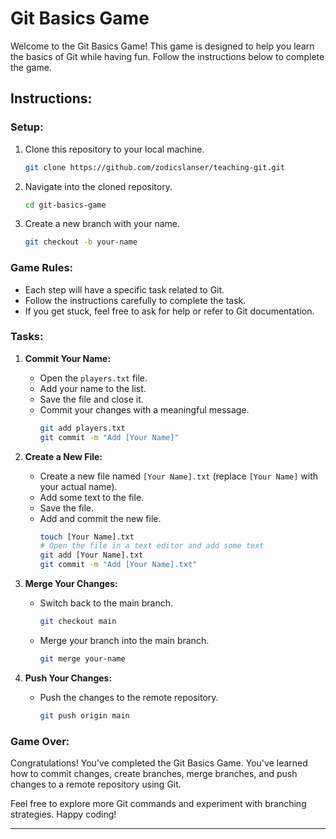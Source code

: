 # Git Basics Game

Welcome to the Git Basics Game! This game is designed to help you learn the basics of Git while having fun. Follow the instructions below to complete the game.

## Instructions:

### Setup:
1. Clone this repository to your local machine.
   ```bash
   git clone https://github.com/zodicslanser/teaching-git.git
   ```

2. Navigate into the cloned repository.
   ```bash
   cd git-basics-game
   ```

3. Create a new branch with your name.
   ```bash
   git checkout -b your-name
   ```

### Game Rules:
- Each step will have a specific task related to Git.
- Follow the instructions carefully to complete the task.
- If you get stuck, feel free to ask for help or refer to Git documentation.

### Tasks:
1. **Commit Your Name:**
   - Open the `players.txt` file.
   - Add your name to the list.
   - Save the file and close it.
   - Commit your changes with a meaningful message.
     ```bash
     git add players.txt
     git commit -m "Add [Your Name]"
     ```

2. **Create a New File:**
   - Create a new file named `[Your Name].txt` (replace `[Your Name]` with your actual name).
   - Add some text to the file.
   - Save the file.
   - Add and commit the new file.
     ```bash
     touch [Your Name].txt
     # Open the file in a text editor and add some text
     git add [Your Name].txt
     git commit -m "Add [Your Name].txt"
     ```

3. **Merge Your Changes:**
   - Switch back to the main branch.
     ```bash
     git checkout main
     ```

   - Merge your branch into the main branch.
     ```bash
     git merge your-name
     ```

4. **Push Your Changes:**
   - Push the changes to the remote repository.
     ```bash
     git push origin main
     ```

### Game Over:
Congratulations! You've completed the Git Basics Game. You've learned how to commit changes, create branches, merge branches, and push changes to a remote repository using Git.

Feel free to explore more Git commands and experiment with branching strategies. Happy coding!

---
